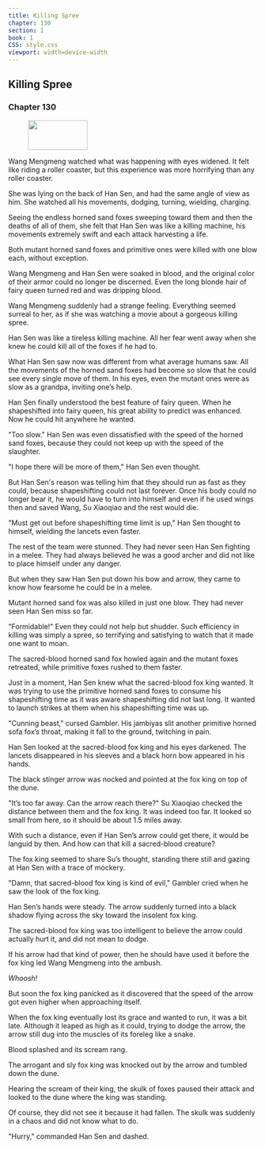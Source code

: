 ```yaml
---
title: Killing Spree
chapter: 130
section: 1
book: 1
CSS: style.css
viewport: width=device-width
---
```


## Killing Spree

### Chapter 130

<figure>
	<img src="../Images/gem.gif" alt="" id="gem" width="120" height="60" />
</figure>

Wang Mengmeng watched what was happening with eyes widened. It felt like riding a roller coaster, but this experience was more horrifying than any roller coaster.

She was lying on the back of Han Sen, and had the same angle of view as him. She watched all his movements, dodging, turning, wielding, charging.

Seeing the endless horned sand foxes sweeping toward them and then the deaths of all of them, she felt that Han Sen was like a killing machine, his movements extremely swift and each attack harvesting a life.

Both mutant horned sand foxes and primitive ones were killed with one blow each, without exception.

Wang Mengmeng and Han Sen were soaked in blood, and the original color of their armor could no longer be discerned. Even the long blonde hair of fairy queen turned red and was dripping blood.

Wang Mengmeng suddenly had a strange feeling. Everything seemed surreal to her, as if she was watching a movie about a gorgeous killing spree.

Han Sen was like a tireless killing machine. All her fear went away when she knew he could kill all of the foxes if he had to.

What Han Sen saw now was different from what average humans saw. All the movements of the horned sand foxes had become so slow that he could see every single move of them. In his eyes, even the mutant ones were as slow as a grandpa, inviting one’s help.

Han Sen finally understood the best feature of fairy queen. When he shapeshifted into fairy queen, his great ability to predict was enhanced. Now he could hit anywhere he wanted.

"Too slow." Han Sen was even dissatisfied with the speed of the horned sand foxes, because they could not keep up with the speed of the slaughter.

"I hope there will be more of them," Han Sen even thought.

But Han Sen's reason was telling him that they should run as fast as they could, because shapeshifting could not last forever. Once his body could no longer bear it, he would have to turn into himself and even if he used wings then and saved Wang, Su Xiaoqiao and the rest would die.

"Must get out before shapeshifting time limit is up," Han Sen thought to himself, wielding the lancets even faster.

The rest of the team were stunned. They had never seen Han Sen fighting in a melee. They had always believed he was a good archer and did not like to place himself under any danger.

But when they saw Han Sen put down his bow and arrow, they came to know how fearsome he could be in a melee.

Mutant horned sand fox was also killed in just one blow. They had never seen Han Sen miss so far.

"Formidable!" Even they could not help but shudder. Such efficiency in killing was simply a spree, so terrifying and satisfying to watch that it made one want to moan.

The sacred-blood horned sand fox howled again and the mutant foxes retreated, while primitive foxes rushed to them faster.

Just in a moment, Han Sen knew what the sacred-blood fox king wanted. It was trying to use the primitive horned sand foxes to consume his shapeshifting time as it was aware shapeshifting did not last long. It wanted to launch strikes at them when his shapeshifting time was up.

"Cunning beast," cursed Gambler. His jambiyas slit another primitive horned sofa fox’s throat, making it fall to the ground, twitching in pain.

Han Sen looked at the sacred-blood fox king and his eyes darkened. The lancets disappeared in his sleeves and a black horn bow appeared in his hands.

The black stinger arrow was nocked and pointed at the fox king on top of the dune.

"It’s too far away. Can the arrow reach there?" Su Xiaoqiao checked the distance between them and the fox king. It was indeed too far. It looked so small from here, so it should be about 1.5 miles away.

With such a distance, even if Han Sen’s arrow could get there, it would be languid by then. And how can that kill a sacred-blood creature?

The fox king seemed to share Su’s thought, standing there still and gazing at Han Sen with a trace of mockery.

"Damn, that sacred-blood fox king is kind of evil," Gambler cried when he saw the look of the fox king.

Han Sen’s hands were steady. The arrow suddenly turned into a black shadow flying across the sky toward the insolent fox king.

The sacred-blood fox king was too intelligent to believe the arrow could actually hurt it, and did not mean to dodge.

If his arrow had that kind of power, then he should have used it before the fox king led Wang Mengmeng into the ambush.

*Whoosh!*

But soon the fox king panicked as it discovered that the speed of the arrow got even higher when approaching itself.

When the fox king eventually lost its grace and wanted to run, it was a bit late. Although it leaped as high as it could, trying to dodge the arrow, the arrow still dug into the muscles of its foreleg like a snake.

Blood splashed and its scream rang.

The arrogant and sly fox king was knocked out by the arrow and tumbled down the dune.

Hearing the scream of their king, the skulk of foxes paused their attack and looked to the dune where the king was standing.

Of course, they did not see it because it had fallen. The skulk was suddenly in a chaos and did not know what to do.

"Hurry," commanded Han Sen and dashed.